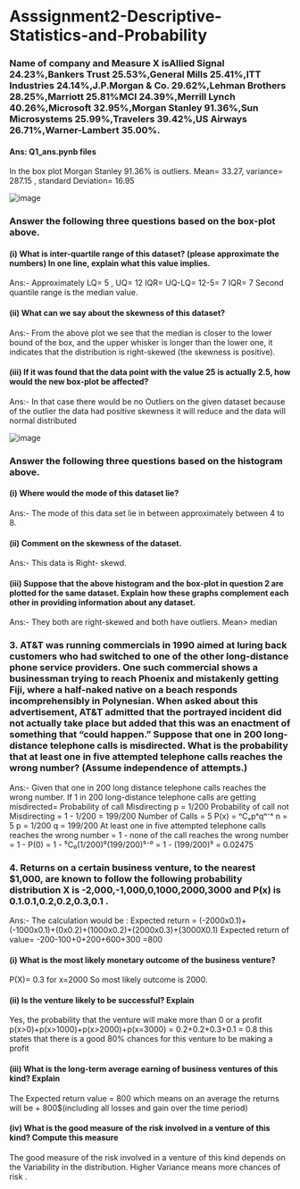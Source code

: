 # Asssignment2-Descriptive-Statistics-and-Probability

### Name of company	 and Measure X isAllied Signal	24.23%,Bankers Trust	25.53%,General Mills	25.41%,ITT Industries	24.14%,J.P.Morgan & Co.	29.62%,Lehman Brothers	28.25%,Marriott	25.81%MCI	24.39%,Merrill Lynch	40.26%,Microsoft	32.95%,Morgan Stanley	91.36%,Sun Microsystems	25.99%,Travelers	39.42%,US Airways	26.71%,Warner-Lambert	35.00%.

#### Ans: Q1_ans.pynb files
In the box plot Morgan Stanley 91.36% is outliers. 
Mean= 33.27, variance= 287.15 , standard Deviation= 16.95


![image](https://github.com/richamishra97/Asssignment2-Descriptive-Statistics-and-Probability/assets/125197180/f6a3a31c-e5e3-4c80-87db-8d6ca2aa60a9)

### Answer the following three questions based on the box-plot above.
#### (i)	What is inter-quartile range of this dataset? (please approximate the numbers) In one line, explain what this value implies.
Ans:-  Approximately
	LQ= 5 , UQ= 12
	IQR= UQ-LQ= 12-5= 7
	IQR= 7
	Second quantile range is the median value.

 #### (ii)	What can we say about the skewness of this dataset?

 Ans:-	From the above plot we see that the median is closer to the lower bound of the box, and the upper whisker is longer than the lower one, it indicates that the distribution is right-skewed (the skewness is positive).

#### (iii)	If it was found that the data point with the value 25 is actually 2.5, how would the new box-plot be affected?
Ans:-  	In that case there would be no Outliers on the given dataset because of the outlier the data had positive skewness it will reduce and the data will normal distributed

![image](https://github.com/richamishra97/Asssignment2-Descriptive-Statistics-and-Probability/assets/125197180/bcfb7c42-9d0e-41d6-b7db-7d1584448de6)

### Answer the following three questions based on the histogram above.

#### (i)	Where would the mode of this dataset lie?

Ans:-	The mode of this data set lie in between approximately between 4 to 8.
         
#### (ii)	Comment on the skewness of the dataset.
Ans:-	This data is Right- skewd.	

#### (iii)	Suppose that the above histogram and the box-plot in question 2 are plotted for the same dataset. Explain how these graphs complement each other in providing information about any dataset. 
Ans:-	They both are right-skewed and both have outliers. Mean> median


### 3.	AT&T was running commercials in 1990 aimed at luring back customers who had switched to one of the other long-distance phone service providers. One such commercial shows a businessman trying to reach Phoenix and mistakenly getting Fiji, where a half-naked native on a beach responds incomprehensibly in Polynesian. When asked about this advertisement, AT&T admitted that the portrayed incident did not actually take place but added that this was an enactment of something that “could happen.” Suppose that one in 200 long-distance telephone calls is misdirected. What is the probability that at least one in five attempted telephone calls reaches the wrong number? (Assume independence of attempts.)

Ans:- Given that one in 200 long distance telephone calls reaches the wrong number.
If 1 in 200 long-distance telephone calls are getting misdirected=
Probability of call Misdirecting  p = 1/200
Probability of call not Misdirecting = 1 - 1/200 = 199/200
Number of Calls = 5
P(x) = ⁿCₓpˣqⁿ⁻ˣ
n = 5
p = 1/200
q = 199/200
At least one in five attempted telephone calls reaches the wrong number
=  1  -  none of the call reaches the wrong number
=  1  - P(0)
=  1   -  ⁵C₀(1/200)⁰(199/200)⁵⁻⁰
=  1  -  (199/200)⁵
=  0.02475

### 4.	Returns on a certain business venture, to the nearest $1,000, are known to follow the following probability distribution X is -2,000,-1,000,0,1000,2000,3000 and P(x) is 0.1.0.1,0.2,0.2,0.3,0.1 .

Ans:- The calculation would be :
	Expected return = (-2000x0.1)+(-1000x0.1)+(0x0.2)+(1000x0.2)+(2000x0.3)+(3000X0.1)
	Expected return of value= -200-100+0+200+600+300
				 =800
#### (i)	What is the most likely monetary outcome of the business venture?
P(X)= 0.3 for x=2000
So most likely outcome is 2000.

#### (ii)	Is the venture likely to be successful? Explain

Yes, the probability that the venture will make more than 0 or a profit p(x>0)+p(x>1000)+p(x>2000)+p(x=3000) = 0.2+0.2+0.3+0.1 = 0.8 this states that there is a good 80% chances for this venture to be making a profit

#### (iii)	What is the long-term average earning of business ventures of this kind? Explain

The Expected return value = 800
which means on an average the returns will be + 800$(including all losses and gain over the time period)



#### (iv)	What is the good measure of the risk involved in a venture of this kind? Compute this measure

The good measure of the risk involved in a venture of this kind depends on the Variability in the distribution. Higher Variance means more chances of risk .




	






